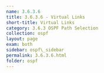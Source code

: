 ```yaml
---
name: 3.6.3.6
title: 3.6.3.6 - Virtual Links
short-title: Virtual Links
category: 3.6.3 OSPF Path Selection
collection: ospf
layout: page
exam: both
sidebar: ospf\_sidebar
permalink: 3.6.3.6.html
folder: ospf
---
```


